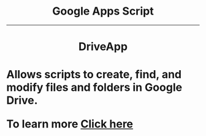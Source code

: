 <h1 align="center">Google Apps Script</h1>
<hr>
<h1 align="center">DriveApp<h1>


<div>
  
<p>Allows scripts to create, find, and modify files and folders in Google Drive.</p>

To learn more <a href="https://developers.google.com/apps-script/reference/drive/drive-app">Click here</a>

</div>
